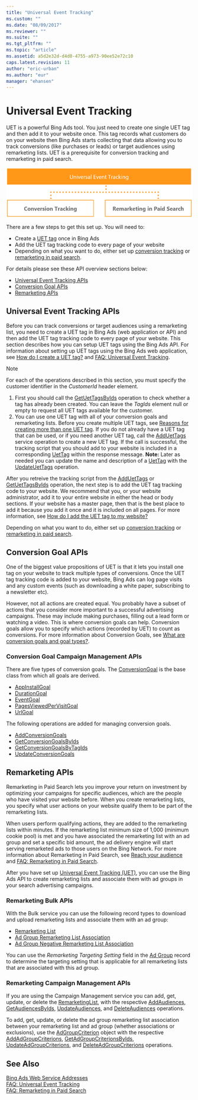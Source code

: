 ```yaml
---
title: "Universal Event Tracking"
ms.custom: ""
ms.date: "08/09/2017"
ms.reviewer: ""
ms.suite: ""
ms.tgt_pltfrm: ""
ms.topic: "article"
ms.assetid: a5d2e32d-d4d0-4755-a973-90ee52e72c10
caps.latest.revision: 11
author: "eric-urban"
ms.author: "eur"
manager: "ehansen"
---
```

# Universal Event Tracking
UET is a powerful Bing Ads tool. You just need to create one single UET tag and then add it to your website once. This tag records what customers do on your website then Bing Ads starts collecting that data allowing you to track conversions (like purchases or leads) or target audiences using remarketing lists. UET is a prerequisite for conversion tracking and remarketing in paid search.

![Universal Event Tracking](../concepts/media/universal-event-tracking.png)

There are a few steps to get this set up. You will need to:
* Create a [UET tag](#uet) once in Bing Ads
* Add the UET tag tracking code to every page of your website
* Depending on what you want to do, either set up [conversion tracking](#conversiongoals) or [remarketing in paid search](#remarketing).

For details please see these API overview sections below:
-   [Universal Event Tracking APIs](#uet)
-   [Conversion Goal APIs](#conversiongoals)
-   [Remarketing APIs](#remarketing)

## <a name="uet"></a>Universal Event Tracking APIs

Before you can track conversions or target audiences using a remarketing list, you need to create a UET tag in Bing Ads (web application or API) and then add the UET tag tracking code to every page of your website. This section describes how you can setup UET tags using the Bing Ads API. For information about setting up UET tags using the Bing Ads web application, see [How do I create a UET tag?](http://help.bingads.microsoft.com/#apex/3/en/56682/2-500) and [FAQ: Universal Event Tracking](https://help.bingads.microsoft.com/#apex/3/en/53056/2). 

> [!NOTE]
> For each of the operations described in this section, you must specify the customer identifier in the *CustomerId* header element. 

1. First you should call the [GetUetTagsByIds](~/campaign-api/getuettagsbyids-service-operation.md) operation to check whether a tag has already been created. You can leave the *TagIds* element null or empty to request all UET tags available for the customer.
2. You can use one UET tag with all of your conversion goals and remarketing lists. Before you create multiple UET tags, see [Reasons for creating more than one UET tag](https://help.bingads.microsoft.com/#apex/3/en/56685/2). If you do not already have a UET tag that can be used, or if you need another UET tag, call the [AddUetTags](~/campaign-api/adduettags-service-operation.md) service operation to create a new UET tag. If the call is successful, the tracking script that you should add to your website is included in a corresponding [UetTag](~/campaign-api/uettag-data-object.md) within the response message. **Note:** Later as needed you can update the name and description of a [UetTag](~/campaign-api/uettag-data-object.md) with the [UpdateUetTags](~/campaign-api/updateuettags-service-operation.md) operation.

After you retreive the tracking script from the [AddUetTags](~/campaign-api/adduettags-service-operation.md) or [GetUetTagsByIds](~/campaign-api/getuettagsbyids-service-operation.md) operation, the next step is to add the UET tag tracking code to your website. We recommend that you, or your website administrator, add it to your entire website in either the head or body sections. If your website has a master page, then that is the best place to add it because you add it once and it is included on all pages. For more information, see [How do I add the UET tag to my website?](http://help.bingads.microsoft.com/#apex/3/en/56688/2-500) 

Depending on what you want to do, either set up [conversion tracking](#conversiongoals) or [remarketing in paid search](#remarketing).

## <a name="conversiongoals"></a>Conversion Goal APIs

One of the biggest value propositions of UET is that it lets you install one tag on your website to track multiple types of conversions. Once the UET tag tracking code is added to your website, Bing Ads can log page visits and any custom events (such as downloading a white paper, subscribing to a newsletter etc). 

However, not all actions are created equal. You probably have a subset of actions that you consider more important to a successful advertising campaigns. These may include making purchases, filling out a lead form or watching a video. This is where conversion goals can help. Conversion goals allow you to specify which actions (recorded by UET) to count as conversions. For more information about Conversion Goals, see [What are conversion goals and goal types?](http://help.bingads.microsoft.com/#apex/3/en/56709/2-500).

### <a name="conversiongoals_campaign"></a>Conversion Goal Campaign Management APIs

There are five types of conversion goals. The [ConversionGoal](~/campaign-api/conversiongoal-data-object.md) is the base class from which all goals are derived. 
* [AppInstallGoal](~/campaign-api/appinstallgoal-data-object.md)
* [DurationGoal](~/campaign-api/durationgoal-data-object.md)
* [EventGoal](~/campaign-api/eventgoal-data-object.md)
* [PagesViewedPerVisitGoal](~/campaign-api/pagesviewedpervisitgoal-data-object.md)
* [UrlGoal](~/campaign-api/urlgoal-data-object.md)


The following operations are added for managing conversion goals.

* [AddConversionGoals](~/campaign-api/addconversiongoals-service-operation.md)
* [GetConversionGoalsByIds](~/campaign-api/getconversiongoalsbyids-service-operation.md)
* [GetConversionGoalsByTagIds](~/campaign-api/getconversiongoalsbytagids-service-operation.md)
* [UpdateConversionGoals](~/campaign-api/updateconversiongoals-service-operation.md)


## <a name="remarketing"></a>Remarketing APIs
Remarketing in Paid Search lets you improve your return on investment by optimizing your campaigns for specific audiences, which are the people who have visited your website before. When you create remarketing lists, you specify what user actions on your website qualify them to be part of the remarketing lists. 

When users perform qualifying actions, they are added to the remarketing lists within minutes. If the remarketing list minimum size of 1,000 (minimum cookie pool) is met and you have associated the remarketing list with an ad group and set a specific bid amount, the ad delivery engine will start serving remarketed ads to those users on the Bing Network. For more information about Remarketing in Paid Search, see [Reach your audience](http://help.bingads.microsoft.com/#apex/3/en/n5022/1) and [FAQ: Remarketing in Paid Search](https://help.bingads.microsoft.com/#apex/3/en/56727/1).   

After you have set up [Universal Event Tracking (UET)](#uet), you can use the Bing Ads API to create remarketing lists and associate them with ad groups in your search advertising campaigns. 


### <a name="remarketing_bulk"></a>Remarketing Bulk APIs
With the Bulk service you can use the following record types to download and upload remarketing lists and associate them with an ad group:
- [Remarketing List](~/bulk-api/remarketing-list.md) 
- [Ad Group Remarketing List Association](~/bulk-api/ad-group-remarketing-list-association.md)  
- [Ad Group Negative Remarketing List Association](~/bulk-api/ad-group-negative-remarketing-list-association.md)  

You can use the *Remarketing Targeting Setting* field in the [Ad Group](~/bulk-api/ad-group.md) record to determine the targeting setting that is applicable for all remarketing lists that are associated with this ad group. 

### <a name="remarketing_campaign"></a>Remarketing Campaign Management APIs
If you are using the Campaign Management service you can add, get, update, or delete the [RemarketingList](~/campaign-api/remarketinglist-data-object.md), with the respective [AddAudiences](~/campaign-api/addaudiences-service-operation.md), [GetAudiencesByIds](~/campaign-api/getaudiencesbyids-service-operation.md), [UpdateAudiences](~/campaign-api/updateaudiences-service-operation.md), and [DeleteAudiences](~/campaign-api/deleteaudiences-service-operation.md) operations.

To add, get, update, or delete the ad group remarketing list association between your remarketing list and ad group (whether associations or exclusions), use the [AdGroupCriterion](~/campaign-api/adgroupcriterion-data-object.md) object with the respective [AddAdGroupCriterions](~/campaign-api/addadgroupcriterions-service-operation.md), [GetAdGroupCriterionsByIds](~/campaign-api/getadgroupcriterionsbyids-service-operation.md), [UpdateAdGroupCriterions](~/campaign-api/updateadgroupcriterions-service-operation.md), and [DeleteAdGroupCriterions](~/campaign-api/deleteadgroupcriterions-service-operation.md) operations. 


## See Also

[Bing Ads Web Service Addresses](../concepts/bing-ads-web-service-addresses.md)  
[FAQ: Universal Event Tracking](https://help.bingads.microsoft.com/#apex/3/en/53056/2)  
[FAQ: Remarketing in Paid Search](https://help.bingads.microsoft.com/#apex/3/en/56727/1)  

